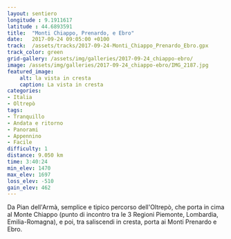 ```yaml
---
layout: sentiero
longitude : 9.1911617
latitude : 44.6893591
title:  "Monti Chiappo, Prenardo, e Ebro"
date:   2017-09-24 09:05:00 +0100
track:  /assets/tracks/2017-09-24-Monti_Chiappo_Prenardo_Ebro.gpx
track_color: green
grid-gallery: /assets/img/galleries/2017-09-24_chiappo-ebro/
image: /assets/img/galleries/2017-09-24_chiappo-ebro/IMG_2187.jpg
featured_image:
    alt: la vista in cresta
    caption: La vista in cresta
categories:
- Italia
- Oltrepò
tags:
- Tranquillo
- Andata e ritorno
- Panorami
- Appennino
- Facile
difficulty: 1
distance: 9.050 km
time: 3:40:24
min_elev: 1470
max_elev: 1697
loss_elev: -510
gain_elev: 462
---
```


Da Pian dell'Armà, semplice e tipico percorso dell'Oltrepò, che porta in cima al Monte Chiappo (punto di incontro tra le 3 Regioni Piemonte, Lombardia, Emilia-Romagna), e poi, tra saliscendi in cresta, porta ai Monti Prenardo e Ebro.

